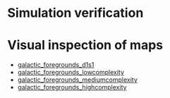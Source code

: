 # Simulation verification

# Visual inspection of maps

* [galactic_foregrounds_d1s1](https://nbviewer.org/gist/zonca/1727f75c99cb91e707db950529a5af01)
* [galactic_foregrounds_lowcomplexity](https://nbviewer.org/gist/zonca/3849871dff100fa1458f6489a460c7f0)
* [galactic_foregrounds_mediumcomplexity](https://nbviewer.org/gist/zonca/21cee4137e87f43fb3d42510d886945a)
* [galactic_foregrounds_highcomplexity](https://nbviewer.org/gist/zonca/94aeaeac78655a859685cbc37f8e88e3)
